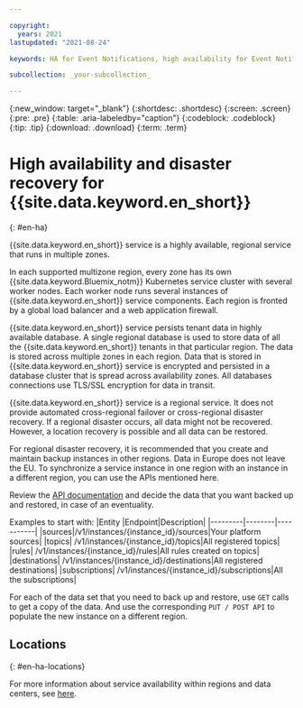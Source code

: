 ```yaml
---

copyright:
  years: 2021
lastupdated: "2021-08-24"

keywords: HA for Event Notifications, high availability for Event Notifications

subcollection: _your-subcollection_

---
```


{:new_window: target="_blank"}
{:shortdesc: .shortdesc}
{:screen: .screen}
{:pre: .pre}
{:table: .aria-labeledby="caption"}
{:codeblock: .codeblock}
{:tip: .tip}
{:download: .download}
{:term: .term}

<!--Name your file `ha.md` and include it in the **Reference** nav group in your `toc` file.-->

# High availability and disaster recovery for {{site.data.keyword.en_short}}
{: #en-ha}

<!-- The title of your H1 should be Understanding high availability for _service-name_, where _service-name_ is the non-trademarked short version conref. Include your service name as a search keyword at the top of your Markdown file. See the example keywords above. -->

<!-- The short description should be a single, concise paragraph that contains one or two sentences and no more than 50 words. Summarize your offering's strategy for HA. The following is a suggested short description._
{: shortdesc} -->

{{site.data.keyword.en_short}} service is a highly available, regional service that runs in multiple zones.

In each supported multizone region, every zone has its own {{site.data.keyword.Bluemix_notm}} Kubernetes service cluster with several worker nodes. Each worker node runs several instances of {{site.data.keyword.en_short}} service components. Each region is fronted by a global load balancer and a web application firewall.

{{site.data.keyword.en_short}} service persists tenant data in highly available database. A single regional database is used to store data of all the {{site.data.keyword.en_short}} tenants in that particular region. The data is stored across multiple zones in each region. Data that is stored in {{site.data.keyword.en_short}} service is encrypted and persisted in a database cluster that is spread across availability zones. All databases connections use TLS/SSL encryption for data in transit.

{{site.data.keyword.en_short}} service is a regional service. It does not provide automated cross-regional failover or cross-regional disaster recovery. If a regional disaster occurs, all data might not be recovered. However, a location recovery is possible and all data can be restored. 

For regional disaster recovery, it is recommended that you create and maintain backup instances in other regions. Data in Europe does not leave the EU. To synchronize a service instance in one region with an instance in a different region, you can use the APIs mentioned here.

Review the [API documentation](/apidocs/event-notifications) and decide the data that you want backed up and restored, in case of an eventuality.

 Examples to start with:
|Entity   |Endpoint|Description|
|---------|--------|-----------|
|sources|/v1/instances/{instance_id}/sources|Your platform sources|
|topics| /v1/instances/{instance_id}/topics|All registered topics|
|rules| /v1/instances/{instance_id}/rules|All rules created on topics|
|destinations| /v1/instances/{instance_id}/destinations|All registered destinations|
|subscriptions| /v1/instances/{instance_id}/subscriptions|All the subscriptions|

For each of the data set that you need to back up and restore, use `GET` calls to get a copy of the data. And use the corresponding `PUT / POST API` to populate the new instance on a different region.


## Locations
{: #en-ha-locations}

For more information about service availability within regions and data centers, see [here](https://test.cloud.ibm.com/docs/event-notifications?topic=event-notifications-en-regions-endpoints#en-regions).
